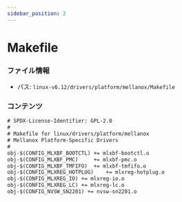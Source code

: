 ```yaml
---
sidebar_position: 2
---
```

# Makefile

### ファイル情報

- パス: `linux-v6.12/drivers/platform/mellanox/Makefile`

### コンテンツ

```txt
# SPDX-License-Identifier: GPL-2.0
#
# Makefile for linux/drivers/platform/mellanox
# Mellanox Platform-Specific Drivers
#
obj-$(CONFIG_MLXBF_BOOTCTL)	+= mlxbf-bootctl.o
obj-$(CONFIG_MLXBF_PMC)		+= mlxbf-pmc.o
obj-$(CONFIG_MLXBF_TMFIFO)	+= mlxbf-tmfifo.o
obj-$(CONFIG_MLXREG_HOTPLUG)	+= mlxreg-hotplug.o
obj-$(CONFIG_MLXREG_IO) += mlxreg-io.o
obj-$(CONFIG_MLXREG_LC) += mlxreg-lc.o
obj-$(CONFIG_NVSW_SN2201) += nvsw-sn2201.o

```

